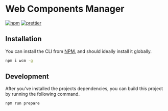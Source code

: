 # Web Components Manager

[![npm](https://img.shields.io/npm/v/wcm.svg?style=flat-square)][1]
[![prettier](https://img.shields.io/badge/code_style-prettier-ff69b4.svg?style=flat-square)][2]

## Installation
You can install the CLI from [NPM][1], and should ideally install it globally.

```bash
npm i wcm -g
```

## Development
After you've installed the projects dependencies, you can build this project by running the following command.

```bash
npm run prepare
```

[1]: https://www.npmjs.com/package/wcm
[2]: https://github.com/prettier/prettier
